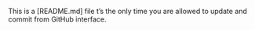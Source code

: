 This is a [README.md] file
t’s the only time you are allowed to update and commit from GitHub interface.
